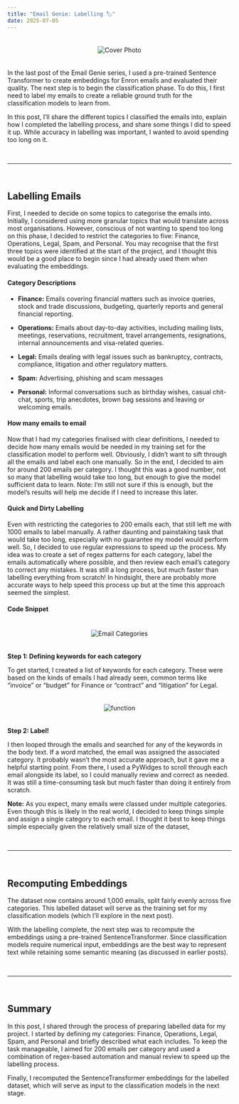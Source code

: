 ```yaml
---
title: "Email Genie: Labelling 🏷️"
date: 2025-07-05
---
```


<div style="text-align: center;">
  <img src="{{ site.baseurl }}/assets/email-genie/phase_5/labelling_cover_photo.jpg" alt="Cover Photo" style="max-width: 100%; height: auto; margin: 20px 0;">
</div>


In the last post of the Email Genie series, I used a pre-trained Sentence Transformer to create embeddings for Enron emails and evaluated their quality. The next step is to begin the classification phase. To do this, I first need to label my emails to create a reliable ground truth for the classification models to learn from. 

In this post, I’ll share the different topics I classified the emails into, explain how I completed the labelling process, and share some things I did to speed it up. While accuracy in labelling was important, I wanted to avoid spending too long on it.

<br>

----

<br>

## Labelling Emails

First, I needed to decide on some topics to categorise the emails into. Initially, I considered using more granular topics that would translate across most organisations. However, conscious of not wanting to spend too long on this phase, I decided to restrict the categories to five: Finance, Operations, Legal, Spam, and Personal. You may recognise that the first three topics were identified at the start of the project, and I thought this would be a good place to begin since I had already used them when evaluating the embeddings.

#### **Category Descriptions**

- **Finance:** Emails covering financial matters such as invoice queries, stock and trade discussions, budgeting, quarterly reports and general financial reporting.

- **Operations:** Emails about day-to-day activities, including mailing lists, meetings, reservations, recruitment, travel arrangements, resignations, internal announcements and visa-related queries.

- **Legal:** Emails dealing with legal issues such as bankruptcy, contracts, compliance, litigation and other regulatory matters.

- **Spam:** Advertising, phishing and scam messages

- **Personal:** Informal conversations such as birthday wishes, casual chit-chat, sports, trip anecdotes, brown bag sessions and leaving or welcoming emails.


#### **How many emails to email**

Now that I had my categories finalised with clear definitions, I needed to decide how many emails would be needed in my training set for the classification model to perform well. Obviously, I didn’t want to sift through all the emails and label each one manually. So in the end, I decided to aim for around 200 emails per category. I thought this was a good number, not so many that labelling would take too long, but enough to give the model sufficient data to learn. 
Note: I’m still not sure if this is enough, but the model’s results will help me decide if I need to increase this later.

#### **Quick and Dirty Labelling**

Even with restricting the categories to 200 emails each, that still left me with 1000 emails to label manually. A rather daunting and painstaking task that would take too long, especially with no guarantee my model would perform well.
So, I decided to use regular expressions to speed up the process. My idea was to create a set of regex patterns for each category, label the emails automatically where possible, and then review each email’s category to correct any mistakes. It was still a long process, but much faster than labelling everything from scratch! In hindsight, there are probably more accurate ways to help speed this process up but at the time this approach seemed the simplest.

#### Code Snippet 

<div style="text-align: center;">
  <img src="{{ site.baseurl }}/assets/email-genie/phase_5/categories.png" alt="Email Categories" style="max-width: 100%; height: auto; margin: 20px 0;">
</div>


**Step 1: Defining keywords for each category**
 
To get started, I created a list of keywords for each category. These were based on the kinds of emails I had already seen, common terms like “invoice” or “budget” for Finance or “contract” and “litigation” for Legal. 

<div style="text-align: center;">
  <img src="{{ site.baseurl }}/assets/email-genie/phase_5/function.png" alt="function" style="max-width: 100%; height: auto; margin: 20px 0;">
</div>


**Step 2: Label!**

I then looped through the emails and searched for any of the keywords in the body text. If a word matched, the email was assigned the associated category.
It probably wasn’t the most accurate approach, but it gave me a helpful starting point. From there, I used a PyWidges to scroll through each email alongside its label, so I could manually review and correct as needed. It was still a time-consuming task but much faster than doing it entirely from scratch.

**Note:** As you expect, many emails were classed under multiple categories. Even though this is likely in the real world, I decided to keep things simple and assign a single category to each email. I thought it best to keep things simple especially given the relatively small size of the dataset,

<br>

----

<br>

## Recomputing Embeddings

The dataset now contains around 1,000 emails, split fairly evenly across five categories. This labelled dataset will serve as the training set for my classification models (which I’ll explore in the next post).

With the labelling complete, the next step was to recompute the embeddings using a pre-trained SentenceTransformer. Since classification models require numerical input, embeddings are the best way to represent text while retaining some semantic meaning (as discussed in earlier posts).

<br>

----

<br>

## Summary


In this post, I shared through the process of preparing labelled data for my project. I started by defining my categories: Finance, Operations, Legal, Spam, and Personal and briefly described what each includes. To keep the task manageable, I aimed for 200 emails per category and used a combination of regex-based automation and manual review to speed up the labelling process.

Finally, I recomputed the SentenceTransformer embeddings for the labelled dataset, which will serve as input to the classification models in the next stage.
